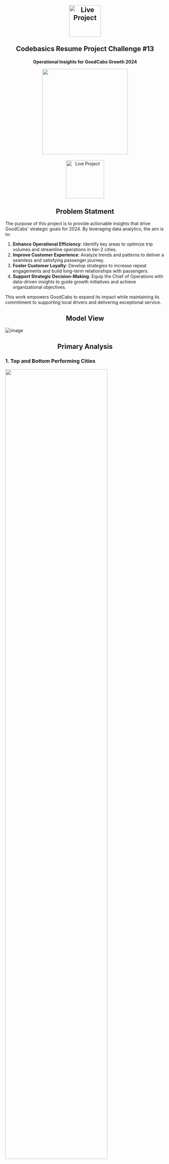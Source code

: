 <h2 align="center">
  <img src="https://github.com/user-attachments/assets/22d45d68-1868-496f-87c2-4258115d9c9f" alt="Live Project" width="100">  
  <br><br>
  Codebasics Resume Project Challenge #13  
</h2>  

<h4 align="center">  
  Operational Insights for GoodCabs Growth 2024  
<p align="center">  
  <img src="https://github.com/user-attachments/assets/373ea531-3328-4fb4-898e-e1436e68b774" width="270">  
</p>
</h4>  

<p align="center">
<a href="https://app.powerbi.com/view?r=eyJrIjoiNWJiOWEyMTAtNWE5OS00OGIwLTlhNGEtZjRmZDY4MWI3MWM0IiwidCI6IjNmMTcwMmFmLTNmNGUtNDk1ZS04YzhiLTEzNzIxZjM5YjFiMCJ9">
    <img src="https://github.com/user-attachments/assets/eb030d5f-8bb3-458e-9a2b-3c13a455c662" alt="Live Project" width="120">
</a>
</p>

<h2 align="center">
  Problem Statment
</h2>

The purpose of this project is to provide actionable insights that drive GoodCabs' strategic goals for 2024. By leveraging data analytics, the aim is to:  

1. **Enhance Operational Efficiency**: Identify key areas to optimize trip volumes and streamline operations in tier-2 cities.  
2. **Improve Customer Experience**: Analyze trends and patterns to deliver a seamless and satisfying passenger journey.  
3. **Foster Customer Loyalty**: Develop strategies to increase repeat engagements and build long-term relationships with passengers.  
4. **Support Strategic Decision-Making**: Equip the Chief of Operations with data-driven insights to guide growth initiatives and achieve organizational objectives.  

This work empowers GoodCabs to expand its impact while maintaining its commitment to supporting local drivers and delivering exceptional service.

<h2 align="center">
  Model View
</h2>

![image](https://github.com/user-attachments/assets/f4fc218a-2f1c-4ae4-9799-7220bf4df7b0)

<h2 align="center">
  Primary Analysis
</h2>

### 1. Top and Bottom Performing Cities

<img src="https://github.com/user-attachments/assets/03d1903d-4f30-43bc-8ce9-80ebb9c16084" width="80%">

- Jaipur, Lucknow, and Surat lead as the cities with the highest trip counts, while Visakhapatnam, Coimbatore, and Mysore rank at the lower end of the spectrum.

### 2. Average Fare per Trip by City

<img src="https://github.com/user-attachments/assets/79e0335e-824c-4742-b5ab-e61d5c2e9606" width="50%">

- Jaipur reports the highest average fare of ₹484 for a 30 km trip, whereas Surat has the lowest at ₹117 for 11 km. Similarly, Vadodara's average fare is comparable to Surat, at ₹119 for 12 km.  
- **For a one-kilometer ride, Jaipur's fare stands at ₹16, while Surat offers a more affordable rate of ₹11.**

### 3. Average Ratings by City and Passenger Type

<img src="https://github.com/user-attachments/assets/a4a454ae-5a05-4029-ad72-1f58adecf98e" width="85%">

- Kochi, Jaipur, and Mysore stand out with top ratings of 8.98 from both new and returning passengers. In contrast, Surat, Vadodara, and Lucknow fall behind, with ratings dropping to as low as 5.99 for both drivers and passengers.

### 4. Peak and Low Demand Months by City

<img src="https://github.com/user-attachments/assets/28c394eb-7597-45b8-8b98-b9fe46682156" width="55%">

- Jaipur, Lucknow, and Chandigarh recorded the highest trip volumes in February, with May and April also emerging as peak months for other cities. Conversely, June and January saw the lowest trip counts, especially in Jaipur, Kochi, Indore, Vadodara, and Coimbatore.
- **In summary, February, May, and April are the busiest months, while June and January experience the lowest demand across the cities.**

### 5. Weekend vs. Weekday Trip Demand by City

<img src="https://github.com/user-attachments/assets/4f5f0966-e3d5-4941-827d-5bf3e36b58b0" width="80%">

- Weekdays were more active in Lucknow, Surat, and Jaipur, while Mysore, Coimbatore, and Visakhapatnam recorded fewer trips.
- On weekends, demand peaked in Jaipur, Kochi, and Surat, whereas Mysore, Coimbatore, and Visakhapatnam trailed behind. This highlights a distinct preference for weekdays in some cities and weekends in others.

### 6. Repeat Passenger Frequency & City Contribution Analysis

<img src="https://github.com/user-attachments/assets/57852faa-f4aa-441a-8172-dcda468f22b9" width ="75%">

- In Visakhapatnam, Jaipur, and Mysore, repeat passengers primarily take 2 trips, accounting for around 50%, with a significant drop in frequency beyond that.
- On the other hand, Lucknow, Coimbatore, Vadodara, and Surat exhibit a growing trend, with repeat trip frequency steadily rising and peaking at 6 trips, highlighting contrasting patterns in travel behavior.

### 7. Monthly Target Achievement Analysis for Key Metrics

<img src="https://github.com/user-attachments/assets/eaea3f8c-38b0-4985-9154-e22275d9f300" width="80%" height="115%">

- Business cities typically met their target for new passengers but faced challenges in achieving trip and rating goals.
- In contrast, tourism cities like Jaipur, Kochi, and Mysore excelled in meeting trip and rating targets but fell short in attracting new passengers. Chandigarh and Visakhapatnam, however, missed all targets across trips, new passengers, and ratings, revealing a significant performance gap.

### 8. Highest and Lowest Repeat Passenger Rate (RPR%) by City and Month

<img src="https://github.com/user-attachments/assets/3006b0c9-8cfc-4392-844a-1b163b2840a7" width="80%">

- The Repeat Passenger Rate (RPR%) steadily increased from January, peaking in May, with a slight dip in June. Visakhapatnam, however, was an exception, showing a sharp rise in April followed by a decline.  
- Surat and Lucknow recorded the highest RPR at 42.63% and 37.12%, respectively, while Jaipur and Mysore had the lowest RPR at 17.43% and 11.23%, respectively.

<h2 align="center">
  Ad-Hoc Business Requests
</h2>

### 1. City-Level Fare and Trip Summary Report

Read the [Query-1 here](https://github.com/gentallman/goodcabs_performance/blob/master/Ad-Hoc%20Requests/B1.sql).

<img src="https://github.com/user-attachments/assets/68d3b23e-a177-4121-8a04-930dfb369e11" width="70%">

- Jaipur leads with the highest average fare per trip at ₹483.92, while Indore has the lowest fare per trip at ₹179.84. Mysore charges the most per km at ₹15.14, while Surat offers the lowest fare per km at ₹10.66. The top three cities—Jaipur, Lucknow, and Kochi—account for 45.1% of trips, with Mysore contributing the least at 3.81%.

### 2. Monthly City-Level Trips Target Performance Report

Read the [Query-2 here](https://github.com/gentallman/goodcabs_performance/blob/master/Ad-Hoc%20Requests/B2.sql).

<img src="https://github.com/user-attachments/assets/7c35acba-9831-4569-8c58-6e5387885f75" width="70%">

- Mysore leads above-target performance with +33% in February, followed by Jaipur in February and Kochi in March. Below-target cities include Vadodara with a -28% gap in June, Lucknow at -16% in January, and Indore at -16% in June.

### 3. City-Level Repeat Passenger Trip Frequency Report

Read the [Query-3 here](https://github.com/gentallman/goodcabs_performance/blob/master/Ad-Hoc%20Requests/B3.sql).

<img src="https://github.com/user-attachments/assets/0a76d529-00a1-4538-ad1c-0d0c61249bba" width="70%">

- Visakhapatnam, Jaipur, and Mysore showcase strong passenger loyalty, with around 50% repeat trip frequency at 2 trips, followed by a sharp decline as trip counts increase. In contrast, Lucknow, Coimbatore, Vadodara, and Surat display a rising trend, with repeat trip frequency growing steadily up to 6 trips, reflecting unique customer behavior. This analysis highlights cities with high loyalty and frequent usage patterns.

### 4. Identify Cities with Highest and Lowest Total New Passengers

Read the [Query-4 here](https://github.com/gentallman/goodcabs_performance/blob/master/Ad-Hoc%20Requests/B4.sql).

<img src="https://github.com/user-attachments/assets/45415e6f-a360-4ac3-82b2-523871cc322b" width="48%">

- The report identifies cities with the highest and lowest total new passengers. Jaipur leads with 45,800 new passengers, followed by Kochi and Chandigarh in the top three. In contrast, Surat (11,600), Vadodara, and Coimbatore have the lowest numbers, highlighting areas for potential growth.

### 5. Identify Month with Highest Revenue for Each City

Read the [Query-5 here](https://github.com/gentallman/goodcabs_performance/blob/master/Ad-Hoc%20Requests/B5.sql).

<img src="https://github.com/user-attachments/assets/c448fcf0-30be-4e55-a6bc-6f04e019a2f4" width="68%">

- The report identifies the month with the highest revenue for each city in millions. Jaipur leads with ₹7.75 million in February (21%). Kochi, Chandigarh, and Lucknow also peak in February, while Visakhapatnam, Surat, Vadodara, and Coimbatore see their highest revenues in April. Indore, Mysore, and Kochi achieve their top revenues in May.

### Repeat Passenger Rate Analysis

#### 6.1 Monthly Repeat Passenger Rate

Read the [Query-6.1 here](https://github.com/gentallman/goodcabs_performance/blob/master/Ad-Hoc%20Requests/B6.1.sql).

<img src="https://github.com/user-attachments/assets/47b17dc9-ef2e-4fc7-9c92-dc6124736992" width="70%">

- Surat and Lucknow lead with the highest repeat passenger rates, showing strong customer loyalty. Indore, Kochi, and Visakhapatnam demonstrate consistent increases in repeat passenger rates, indicating growing retention. Mysore and Jaipur have lower repeat passenger rates, suggesting lower customer retention. Repeat rates generally rise from April to May, with May showing the highest rates across several cities, pointing to potential seasonal trends.

#### 6.2 City Wide Repeat Passenger Rate

Read the [Query-6.2 here](https://github.com/gentallman/goodcabs_performance/blob/master/Ad-Hoc%20Requests/B6.2.sql).

<img src="https://github.com/user-attachments/assets/ad260a1d-d95f-4e55-a8b3-dc9afd2d4454" width="70%">

1. Top Performers: Surat (43%) and Lucknow (37%) have the highest repeat passenger rates, indicating strong customer loyalty.
2. Moderate Performers: Indore and Vadodara show good repeat rates, suggesting room for improvement in customer retention.
3. Low Performers: Kochi, Chandigarh, Jaipur (17%), and Mysore (11%) have lower repeat rates, indicating potential issues with customer satisfaction or service frequency.
